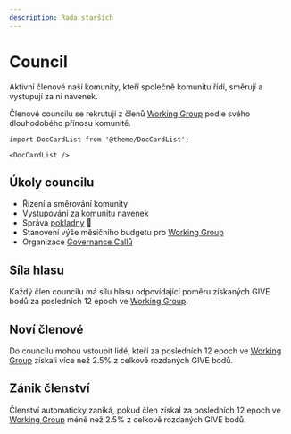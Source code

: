 ```yaml
---
description: Rada starších
---
```


# Council

Aktivní členové naší komunity, kteří společně komunitu řídí, směrují a vystupují za ní navenek.

Členové councilu se rekrutují z členů [Working Group](../working-group) podle svého dlouhodobého přínosu komunitě.

```mdx-code-block
import DocCardList from '@theme/DocCardList';

<DocCardList />
```

## Úkoly councilu

* Řízení a směrování komunity
* Vystupování za komunitu navenek
* Správa [pokladny](pokladna.md) 🔑
* Stanovení výše měsíčního budgetu pro [Working Group](../working-group)
* Organizace [Governance Callů](/komunita/governance-call/)

## Síla hlasu

Každý člen councilu má sílu hlasu odpovídající poměru získaných GIVE bodů za posledních 12 epoch ve [Working Group](../working-group).

## Noví členové

Do councilu mohou vstoupit lidé, kteří za posledních 12 epoch ve [Working Group](../working-group) získali více než 2.5% z celkově rozdaných GIVE bodů.

## Zánik členství

Členství automaticky zaniká, pokud člen získal za posledních 12 epoch ve [Working Group](../working-group) méně než 2.5% z celkově rozdaných GIVE bodů.